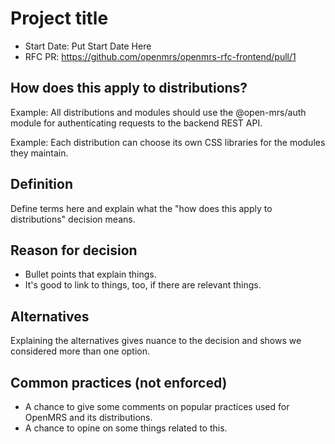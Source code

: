 # Project title
- Start Date: Put Start Date Here
- RFC PR: https://github.com/openmrs/openmrs-rfc-frontend/pull/1

## How does this apply to distributions?
Example:
All distributions and modules should use the @open-mrs/auth module for authenticating requests to the backend REST API.

Example:
Each distribution can choose its own CSS libraries for the modules they maintain.

## Definition
Define terms here and explain what the "how does this apply to distributions" decision means.

## Reason for decision
- Bullet points that explain things.
- It's good to link to things, too, if there are relevant things.

## Alternatives
Explaining the alternatives gives nuance to the decision and shows we considered more than one option.

## Common practices (not enforced)
- A chance to give some comments on popular practices used for OpenMRS and its distributions.
- A chance to opine on some things related to this.